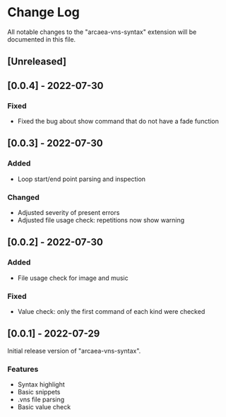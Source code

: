 # Change Log

All notable changes to the "arcaea-vns-syntax" extension will be documented in this file.

## [Unreleased]

## [0.0.4] - 2022-07-30

### Fixed

- Fixed the bug about show command that do not have a fade function

## [0.0.3] - 2022-07-30

### Added

- Loop start/end point parsing and inspection

### Changed

- Adjusted severity of present errors
- Adjusted file usage check: repetitions now show warning

## [0.0.2] - 2022-07-30

### Added

- File usage check for image and music

### Fixed

- Value check: only the first command of each kind were checked

## [0.0.1] - 2022-07-29

Initial release version of "arcaea-vns-syntax".

### Features

- Syntax highlight
- Basic snippets
- .vns file parsing
- Basic value check
